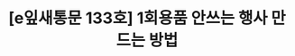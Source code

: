 ---
href: 'https://stibee.com/api/v1.0/emails/share/kh3BsoZxSEwSWGpPZvmQNUdUbuQl3A==#new_tab'
title: '[e잎새통문 133호] 1회용품 안쓰는 행사 만드는 방법'
img: '/_assets/133.jpg'
---